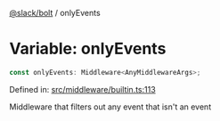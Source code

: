[@slack/bolt](../index.md) / onlyEvents

# Variable: onlyEvents

```ts
const onlyEvents: Middleware<AnyMiddlewareArgs>;
```

Defined in: [src/middleware/builtin.ts:113](https://github.com/slackapi/bolt-js/blob/main/src/middleware/builtin.ts#L113)

Middleware that filters out any event that isn't an event

